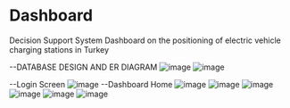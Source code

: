 # Dashboard
Decision Support System Dashboard on the positioning of electric vehicle charging stations in Turkey

--DATABASE DESIGN AND ER DIAGRAM
![image](https://github.com/sudeguluzum/Dashboard/assets/128133604/83020f8c-7834-4b30-821f-27676d03b3fa)
![image](https://github.com/sudeguluzum/Dashboard/assets/128133604/4b450d95-09c7-47a8-9585-b1f6139ef624)

--Login Screen
![image](https://github.com/sudeguluzum/Dashboard/assets/128133604/f8db3a44-42ed-4f7f-a8c9-597a0f2af3cb)
--Dashboard Home
![image](https://github.com/sudeguluzum/Dashboard/assets/128133604/4513e613-e338-4151-b6f9-bba2e6877e45)
![image](https://github.com/sudeguluzum/Dashboard/assets/128133604/260f72f7-3b01-462b-866f-f147ec55be9c)
![image](https://github.com/sudeguluzum/Dashboard/assets/128133604/bc9689a3-a5a5-4b5f-9b66-09a8899f27d2)
![image](https://github.com/sudeguluzum/Dashboard/assets/128133604/95d88e6e-44f1-44f6-a488-b69dfe7e5101)
![image](https://github.com/sudeguluzum/Dashboard/assets/128133604/1281c6ff-773b-4f6b-8b38-d24ed32b9a06)
![image](https://github.com/sudeguluzum/Dashboard/assets/128133604/745d97b6-4322-47aa-91b7-7743c9b4999b)



